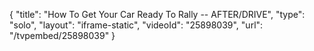 {
    "title": "How To Get Your Car Ready To Rally -- AFTER\/DRIVE",
    "type": "solo",
    "layout": "iframe-static",
    "videoId": "25898039",
    "url": "\/tvpembed\/25898039"
}